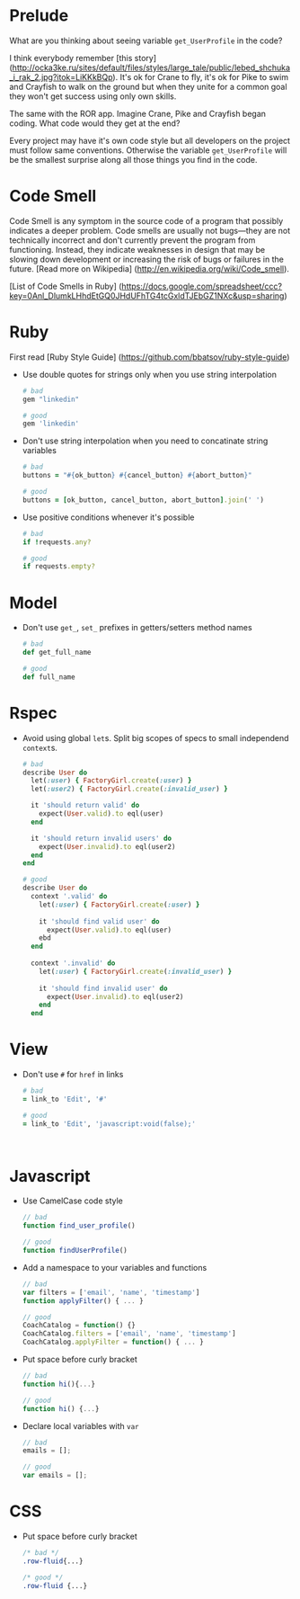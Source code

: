 # Prelude

What are you thinking about seeing variable `get_UserProfile` in the code?

I think everybody remember [this story] (http://ocka3ke.ru/sites/default/files/styles/large_tale/public/lebed_shchuka_i_rak_2.jpg?itok=LiKKkBQp). It's ok for Crane to fly, it's ok for Pike to swim and Crayfish to walk on the ground but when they unite for a common goal they won't get success using only own skills.

The same with the ROR app. Imagine Crane, Pike and Crayfish began coding. What code would they get at the end?

Every project may have it's own code style but all developers on the project must follow same conventions.
Otherwise the variable `get_UserProfile` will be the smallest surprise along all those things you find in the code.

# Code Smell
Code Smell is any symptom in the source code of a program that possibly indicates a deeper problem. Code smells are usually not bugs—they are not technically incorrect and don't currently prevent the program from functioning. Instead, they indicate weaknesses in design that may be slowing down development or increasing the risk of bugs or failures in the future. [Read more on Wikipedia] (http://en.wikipedia.org/wiki/Code_smell).

[List of Code Smells in Ruby] (https://docs.google.com/spreadsheet/ccc?key=0Anl_DlumkLHhdEtGQ0JHdUFhTG4tcGxldTJEbGZ1NXc&usp=sharing)

# Ruby
First read [Ruby Style Guide] (https://github.com/bbatsov/ruby-style-guide)

* Use double quotes for strings only when you use string interpolation

    ```Ruby
    # bad
    gem "linkedin"
    
    # good
    gem 'linkedin'
    ```
    
* Don't use string interpolation when you need to concatinate string variables

    ```Ruby
    # bad
    buttons = "#{ok_button} #{cancel_button} #{abort_button}"
    
    # good
    buttons = [ok_button, cancel_button, abort_button].join(' ')
    ``` 
  
* Use positive conditions whenever it's possible
    
    ```Ruby
    # bad
    if !requests.any?
    
    # good
    if requests.empty?
    ```
    
    
# Model

* Don't use `get_`, `set_` prefixes in getters/setters method names
    
    ```Ruby
    # bad
    def get_full_name

    # good
    def full_name
    ```    
    
# Rspec

* Avoid using global `let`s. Split big scopes of specs to small independend `context`s.
    
    ```Ruby
    # bad
    describe User do
      let(:user) { FactoryGirl.create(:user) }
      let(:user2) { FactoryGirl.create(:invalid_user) }
    
      it 'should return valid' do
        expect(User.valid).to eql(user)
      end
    
      it 'should return invalid users' do
        expect(User.invalid).to eql(user2)
      end
    end

    # good
    describe User do
      context '.valid' do
        let(:user) { FactoryGirl.create(:user) }
        
        it 'should find valid user' do
          expect(User.valid).to eql(user)
        ebd
      end
      
      context '.invalid' do
        let(:user) { FactoryGirl.create(:invalid_user) }
        
        it 'should find invalid user' do
          expect(User.invalid).to eql(user2)
        end
      end
    ```      
    
# View

* Don't use `#` for `href` in links
    
    ```Ruby
    # bad
    = link_to 'Edit', '#'

    # good
    = link_to 'Edit', 'javascript:void(false);'
    
      
# Javascript

* Use CamelCase code style 

    ```Javascript
    // bad
    function find_user_profile()

    // good
    function findUserProfile()
    ```
    
* Add a namespace to your variables and functions

    ```Javascript
    // bad
    var filters = ['email', 'name', 'timestamp']
    function applyFilter() { ... }
    
    // good
    CoachCatalog = function() {}
    CoachCatalog.filters = ['email', 'name', 'timestamp']
    CoachCatalog.applyFilter = function() { ... }
    ```
    
* Put space before curly bracket

    ```Javascript
    // bad
    function hi(){...}
    
    // good
    function hi() {...}
    ```
    
* Declare local variables with `var`

    ```Javascript
    // bad
    emails = [];
    
    // good
    var emails = [];

# CSS

* Put space before curly bracket

    ```css
    /* bad */
    .row-fluid{...}
    
    /* good */
    .row-fluid {...}
    ```
